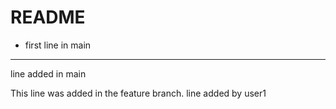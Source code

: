 # README
- first line in main
 ---
 line added in main
 
 This line was added in the feature branch.
line added by user1


